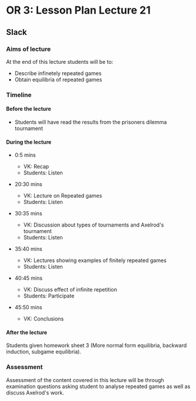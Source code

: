 # OR 3: Lesson Plan Lecture 21
## Slack

### Aims of lecture

At the end of this lecture students will be to:

- Describe infinetely repeated games
- Obtain equilibria of repeated games

### Timeline

#### Before the lecture

- Students will have read the results from the prisoners dilemma tournament

#### During the lecture

- 0:5 mins

    - VK: Recap
    - Students: Listen

- 20:30 mins

    - VK: Lecture on Repeated games
    - Students: Listen

- 30:35 mins

    - VK: Discussion about types of tournaments and Axelrod's tournament
    - Students: Listen

- 35:40 mins

    - VK: Lectures showing examples of finitely repeated games
    - Students: Listen

- 40:45 mins

    - VK: Discuss effect of infinite repetition
    - Students: Participate

- 45:50 mins

    - VK: Conclusions

#### After the lecture

Students given homework sheet 3 (More normal form equilibria, backward induction, subgame equilibria).

### Assessment

Assessment of the content covered in this lecture will be through examination questions asking student to analyse repeated games as well as discuss Axelrod's work.
